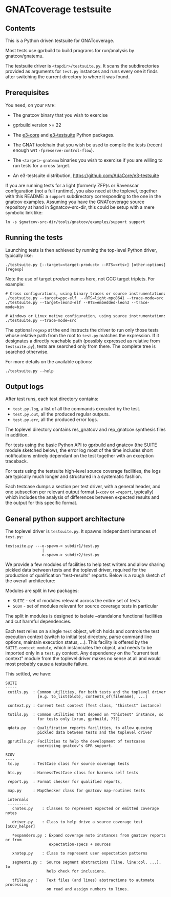 GNATcoverage testsuite
======================

Contents
--------

This is a Python driven testsuite for GNATcoverage.

Most tests use gprbuild to build programs for run/analysis by gnatcov/gnatemu.

The testsuite driver is `<topdir>/testsuite.py`. It scans the subdirectories
provided as arguments for `test.py` instances and runs every one it finds after
switching the current directory to where it was found.

Prerequisites
-------------

You need, on your `PATH`:

* The gnatcov binary that you wish to exercise

* gprbuild version >= 22

* The [e3-core](https://github.com/AdaCore/e3-core/) and
  [e3-testsuite](https://github.com/adacore/e3-testsuite/) Python packages.

* The GNAT toolchain that you wish be used to compile the tests (recent enough
  wrt `-fpreserve-control-flow`).

* The `<target>-gnatemu` binaries you wish to exercise if you are willing to
  run tests for a cross target.

* An e3-testsuite distribution, https://github.com/AdaCore/e3-testsuite

If you are running tests for a light (formerly ZFP)s or Ravenscar configuration
(not a full runtime), you also need at the toplevel, together with this
README: a `support` subdirectory corresponding to the one in the gnatcov
examples. Assuming you have the GNATcoverage source repository at hand in
$gnatcov-src-dir, this could be setup with a mere symbolic link like:

```shell
ln -s $gnatcov-src-dir/tools/gnatcov/examples/support support
```


Running the tests
-----------------

Launching tests is then achieved by running the top-level Python driver,
typically like:

```shell
./testsuite.py [--target=<target-product> --RTS=<rts>] [other-options] [regexp]
```

Note the use of target _product_ names here, not GCC target triplets. For
example:

```shell
# Cross configurations, using binary traces or source instrumentation:
./testsuite.py --target=ppc-elf  --RTS=light-mpc8641 --trace-mode=src
./testsuite.py --target=leon3-elf --RTS=embedded-leon3 --trace-mode=bin

# Windows or Linux native configuration, using source instrumentation:
./testsuite.py --trace-mode=src
```

The optional `regexp` at the end instructs the driver to run only those tests
whose relative path from the root to `test.py` matches the expression.  If it
designates a directly reachable path (possibly expressed as relative from
`testsuite.py`), tests are searched only from there. The complete tree is
searched otherwise.

For more details on the available options:

```shell
./testsuite.py --help
```


Output logs
-----------

After test runs, each test directory contains:

* `test.py.log`, a list of all the commands executed by the test.
* `test.py.out`, all the produced regular outputs.
* `test.py.err`, all the produced error logs.

The toplevel directory contains res_gnatcov and rep_gnatcov synthesis files in
addition.

For tests using the basic Python API to gprbuild and gnatcov (the SUITE module
sketched below), the error log most of the time includes short notifications
entirely dependant on the test together with an exception traceback.

For tests using the testsuite high-level source coverage facilities, the logs
are typically much longer and structured in a systematic fashion.

Each testcase dumps a section per test driver, with a general header, and one
subsection per relevant output format (`=xcov` or `=report`, typically) which
includes the analysis of differences between expected results and the output
for this specific format.


General python support architecture
-----------------------------------

The toplevel driver is `testsuite.py`. It spawns independant instances of
`test.py`:

    testsuite.py ---o-spawn-> subdir1/test.py
                    |
                    o-spawn-> subdir2/test.py

We provide a few modules of facilities to help test writers and allow sharing
pickled data between tests and the toplevel driver, required for the production
of qualification "test-results" reports. Below is a rough sketch of the overall
architecture:

Modules are split in two packages:

* `SUITE` - set of modules relevant across the entire set of tests
* `SCOV`  - set of modules relevant for source coverage tests in particular

The split in modules is designed to isolate ~standalone functional facilities
and cut harmful dependencies.

Each test relies on a single `Test` object, which holds and controls the test
execution context (switch to initial test directory, parse command line
options, maintain execution status, ...). This facility is offered by the
`SUITE.context module`, which instanciates the object, and needs to be imported
only in a `test.py` context. Any dependency on the "current test context"
module from the toplevel driver makes no sense at all and would most probably
cause a testsuite failure.

This settled, we have:

```
SUITE
-----
 cutils.py  : Common utilities, for both tests and the toplevel driver
              [e.g. to_list(blob), contents_of(filename), ...]

 context.py : Current test context [Test class, "thistest" instance]

 tutils.py  : Common utilities that depend on "thistest" instance, so
              for tests only [xrun, gprbuild, ???]

 qdata.py   : Qualification reports facilities, to allow queuing
              pickled data between tests and the toplevel driver

 gprutils.py: Facilities to help the development of testcases
              exercising gnatcov's GPR support.

SCOV
----
 tc.py      : TestCase class for source coverage tests

 htc.py     : HarnessTestCase class for harness self tests

 report.py  : Format checker for qualified reports,

 map.py     : MapChecker class for gnatcov map-routines tests

 internals
 ---------
   cnotes.py    : Classes to represent expected or emitted coverage notes

   driver.py    : Class to help drive a source coverage test [SCOV_helper]

   *expanders.py : Expand coverage note instances from gnatcov reports or from
                   expectation-specs + sources

   xnotep.py    : Class to represent user expectation patterns

   segments.py :  Source segment abstractions [line, line:col, ...], to
                  help check for inclusions.

   tfiles.py :    Text files (and lines) abstractions to automate processing
                  on read and assign numbers to lines.
```
